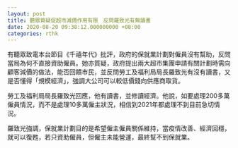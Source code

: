 ```yaml
---
layout: post
title: 聽眾質疑促超市減價作用有限　反問羅致光有無讀書
date: 2020-08-20 09:38:12.000000000 +08:00
categories: rthk
---
```


有聽眾致電本台節目《千禧年代》批評，政府的保就業計劃對僱員沒有幫助，反問當局為何不直接資助僱員。她亦質疑，政府提出兩大超市集團申請有關計劃時需向顧客減價的做法，能否回饋市民，並反問勞工及福利局局長羅致光有沒有讀書，又是否懂得「規模經濟」，強調大公司可以較低價錢向供應商取貨。

勞工及福利局局長羅致光回應，他有讀書，並修讀經濟。他說，如要處理200多萬僱員情況，而不是處理10多萬僱主狀況，相信到2021年都處理不到目前急切情況。

羅致光強調，保就業計劃目的是希望僱主僱員關係維持，當疫情改善、經濟回穩，就可以復甦，若只資助僱員，但僱主未能營運，最終幫不到保就業。
